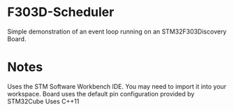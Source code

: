 # F303D-Scheduler
  Simple demonstration of an event loop running on an STM32F303Discovery Board.
# Notes
  Uses the STM Software Workbench IDE. You may need to import it into your workspace. 
  Board uses the default pin configuration provided by STM32Cube
  Uses C++11

